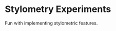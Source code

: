 Stylometry Experiments
=================================

Fun with implementing stylometric features.
